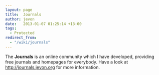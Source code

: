 ```yaml
---
layout: page
title:  Journals
author: jevon
date:   2013-01-07 01:25:14 +13:00
tags:
  - Protected
redirect_from:
  - "/wiki/journals"
---
```


The **Journals** is an online community which I have developed, providing free journals and homepages for everybody. Have a look at http://journals.jevon.org for more information.

